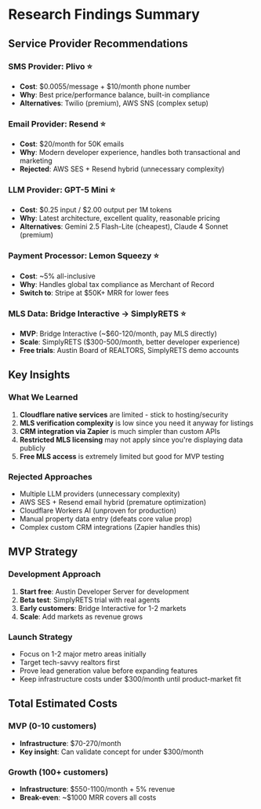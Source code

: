 # Research Findings Summary

## Service Provider Recommendations

### SMS Provider: Plivo ⭐
- **Cost**: $0.0055/message + $10/month phone number
- **Why**: Best price/performance balance, built-in compliance
- **Alternatives**: Twilio (premium), AWS SNS (complex setup)

### Email Provider: Resend ⭐
- **Cost**: $20/month for 50K emails
- **Why**: Modern developer experience, handles both transactional and marketing
- **Rejected**: AWS SES + Resend hybrid (unnecessary complexity)

### LLM Provider: GPT-5 Mini ⭐
- **Cost**: $0.25 input / $2.00 output per 1M tokens
- **Why**: Latest architecture, excellent quality, reasonable pricing
- **Alternatives**: Gemini 2.5 Flash-Lite (cheapest), Claude 4 Sonnet (premium)

### Payment Processor: Lemon Squeezy ⭐
- **Cost**: ~5% all-inclusive
- **Why**: Handles global tax compliance as Merchant of Record
- **Switch to**: Stripe at $50K+ MRR for lower fees

### MLS Data: Bridge Interactive → SimplyRETS ⭐
- **MVP**: Bridge Interactive (~$60-120/month, pay MLS directly)
- **Scale**: SimplyRETS ($300-500/month, better developer experience)
- **Free trials**: Austin Board of REALTORS, SimplyRETS demo accounts

## Key Insights

### What We Learned
1. **Cloudflare native services** are limited - stick to hosting/security
2. **MLS verification complexity** is low since you need it anyway for listings
3. **CRM integration via Zapier** is much simpler than custom APIs
4. **Restricted MLS licensing** may not apply since you're displaying data publicly
5. **Free MLS access** is extremely limited but good for MVP testing

### Rejected Approaches
- Multiple LLM providers (unnecessary complexity)
- AWS SES + Resend email hybrid (premature optimization)
- Cloudflare Workers AI (unproven for production)
- Manual property data entry (defeats core value prop)
- Complex custom CRM integrations (Zapier handles this)

## MVP Strategy

### Development Approach
1. **Start free**: Austin Developer Server for development
2. **Beta test**: SimplyRETS trial with real agents
3. **Early customers**: Bridge Interactive for 1-2 markets
4. **Scale**: Add markets as revenue grows

### Launch Strategy
- Focus on 1-2 major metro areas initially
- Target tech-savvy realtors first
- Prove lead generation value before expanding features
- Keep infrastructure costs under $300/month until product-market fit

## Total Estimated Costs

### MVP (0-10 customers)
- **Infrastructure**: $70-270/month
- **Key insight**: Can validate concept for under $300/month

### Growth (100+ customers)  
- **Infrastructure**: $550-1100/month + 5% revenue
- **Break-even**: ~$1000 MRR covers all costs